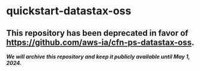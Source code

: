 # quickstart-datastax-oss 
## This repository has been deprecated in favor of https://github.com/aws-ia/cfn-ps-datastax-oss. 
***We will archive this repository and keep it publicly available until May 1, 2024.***
